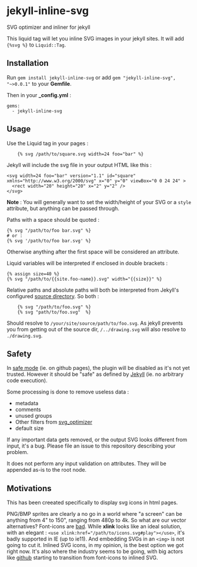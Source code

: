 # jekyll-inline-svg

SVG optimizer and inliner for jekyll

This liquid tag will let you inline SVG images in your jekyll sites. It will add `{%svg %}` to `Liquid::Tag`.

## Installation

Run `gem install jekyll-inline-svg` or add `gem "jekyll-inline-svg", "~>0.0.1"` to your **Gemfile**.

Then in your **_config.yml** :

```
gems:
  - jekyll-inline-svg
```

## Usage

Use the Liquid tag in your pages :

```
    {% svg /path/to/square.svg width=24 foo="bar" %}
```

Jekyll will include the svg file in your output HTML like this :

```
<svg width=24 foo="bar" version="1.1" id="square" xmlns="http://www.w3.org/2000/svg" x="0" y="0" viewBox="0 0 24 24" >
  <rect width="20" height="20" x="2" y="2" />
</svg>
```

**Note** : You will generally want to set the width/height of your SVG or a `style` attribute, but anything can be passed through.

Paths with a space should be quoted :

```
{% svg "/path/to/foo bar.svg" %}
# or :
{% svg '/path/to/foo bar.svg' %}
```
Otherwise anything after the first space will be considered an attribute.

Liquid variables will be interpreted if enclosed in double brackets :

```
{% assign size=40 %}
{% svg "/path/to/{{site.foo-name}}.svg" width="{{size}}" %}
```

Relative paths and absolute paths will both be interpreted from Jekyll's configured [source directory](https://jekyllrb.com/docs/configuration/). So both :

```
    {% svg "/path/to/foo.svg" %}
    {% svg "path/to/foo.svg"  %}
```

Should resolve to `/your/site/source/path/to/foo.svg`. As jekyll prevents you from getting out of the source dir, `/../drawing.svg` will also resolve to `./drawing.svg`.


## Safety

In [safe mode](https://jekyllrb.com/docs/plugins/) (ie. on github pages), the plugin will be disabled as it's not yet trusted. However it should be "safe" as defined by [Jekyll](https://jekyllrb.com/docs/plugins/) (ie. no arbitrary code execution).

Some processing is done to remove useless data :

- metadata
- comments
- unused groups
- Other filters from [svg_optimizer](https://github.com/fnando/svg_optimizer)
- default size

If any important data gets removed, or the output SVG looks different from input, it's a bug. Please file an issue to this repository describing your problem.

It does not perform any input validation on attributes. They will be appended as-is to the root node.

## Motivations

This has been creeated specifically to display svg icons in html pages.

PNG/BMP sprites are clearly a no go in a world where "a screen" can be anything from 4" to 150", ranging from 480p to 4k. So what are our vector alternatives?
Font-icons are [bad](https://cloudfour.com/thinks/seriously-dont-use-icon-fonts/). While **xlink** looks like an ideal solution, with an elegant : `<use xlink:href="/path/to/icons.svg#play"></use>`, it's badly supported in IE (up to ie11). And embedding SVGs in an `<img>` is not going to cut it. Inlined SVG icons, in my opinion, is the best option we got right now. It's also where the industry seems to be going, with big actors like [github](https://github.com/blog/2112-delivering-octicons-with-svg) starting to transition from font-icons to inlined SVG.
